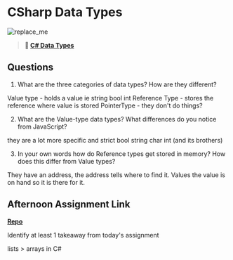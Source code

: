 # CSharp Data Types

![replace_me](https://codeworks.blob.core.windows.net/public/assets/img/illustrations/placeholder.svg)

> **📖 [C# Data Types](https://codeworksacademy.com/fs-student-guide/resources/wk10/01-CSharp-Generics)**

## Questions

1. What are the three categories of data types? How are they different?

Value type - holds a value ie string bool int
Reference Type - stores the reference where value is stored
PointerType - they don't do things?

2. What are the Value-type data types? What differences do you notice from JavaScript?

they are a lot more specific and strict
bool string char int (and its brothers)

3. In your own words how do Reference types get stored in memory? How does this differ from Value types?

They have an address, the address tells where to find it. Values the value is on hand so it is there for it.

## Afternoon Assignment Link

**[Repo](https://github.com/mykealw/RockPaperScissors)**

Identify at least 1 takeaway from today's assignment

lists > arrays in C#